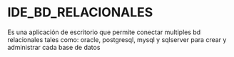 # IDE_BD_RELACIONALES
Es una aplicación de escritorio que permite conectar multiples bd relacionales tales como: oracle, postgresql, mysql y sqlserver para crear y administrar cada base de datos
